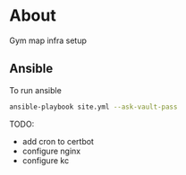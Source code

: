 # About

Gym map infra setup

## Ansible

To run ansible

```bash
ansible-playbook site.yml --ask-vault-pass
```

TODO:
- add cron to certbot
- configure nginx
- configure kc

